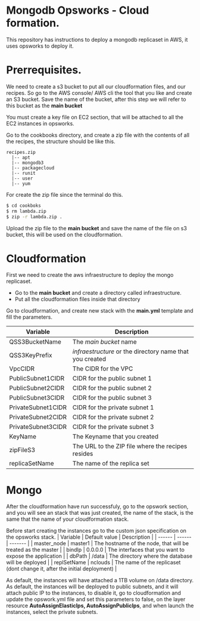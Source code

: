 # Mongodb Opsworks - Cloud formation.

This repository has instructions to deploy a mongodb replicaset in AWS, it uses opsworks to deploy it.

# Prerrequisites.
We need to create a s3 bucket to put all our cloudformation files, and our recipes. So go to the AWS console/ AWS cli  the tool that you like and create an S3 bucket. Save the name of the bucket, after this step we will refer to this bucket as the **main bucket**

You must create a key file on EC2 section, that will be attached to all the EC2 instances in opsworks.

Go to the cookbooks directory, and create a zip file with the contents of all the recipes, the structure should be like this.

```
recipes.zip
  |-- apt
  |-- mongodb3
  |-- packagecloud
  |-- runit
  |-- user
  |-- yum
```
For create the zip file since the terminal do this.
```sh
$ cd cookboks
$ rm lambda.zip
$ zip -r lambda.zip .
```
Upload the zip file to the **main bucket** and save the name of the file on s3 bucket, this will be used on the cloudformation.

# Cloudformation
First we need to create the aws infraestructure to deploy the mongo replicaset.
 - Go to the **main bucket** and create a directory called infraestructure.
 - Put all the cloudformation files inside that directory

 Go to cloudformation, and create new stack with the **main.yml** template and fill the parameters.

| Variable | Description |
| ------ | ------ |
| QSS3BucketName | The *main bucket* name |
| QSS3KeyPrefix | *infraestructure* or the directory name that you created |
| VpcCIDR | The CIDR for the VPC |
| PublicSubnet1CIDR | CIDR for the public subnet 1 |
| PublicSubnet2CIDR | CIDR for the public subnet 2 |
| PublicSubnet3CIDR | CIDR for the public subnet 3 |
| PrivateSubnet1CIDR | CIDR for the private subnet 1 |
| PrivateSubnet2CIDR | CIDR for the private subnet 2 |
| PrivateSubnet3CIDR | CIDR for the private subnet 3 |
| KeyName | The Keyname that you created |
| zipFileS3 | The URL to the ZIP file where the recipes resides |
| replicaSetName | The name of the replica set |

# Mongo
After the cloudformation have run successfuly, go to the opswork section, and you will see an stack that was just created, the name of the stack, is the same that the name of your cloudformation stack.

Before start creating the instances go to the custom json specification on the opsworks stack.
| Variable | Default value | Description |
| ------ | ------ | ------- |
| master_node | master1 | The hostname of the node, that will be treated as the master   |
| bindIp | 0.0.0.0 | The interfaces that you want to expose the application |
| dbPath | /data |  The directory where the database will be deployed |
| replSetName | nclouds | The name of the replicaset (dont change it, after the initial deployment) |

As default, the instances will have attached a 1TB volume on /data directory.
As default, the instances will be deployed to public subnets, and it will attach public IP to the instances, to disable it, go to cloudformation and update the opswork.yml file and set this parameters to false, on the layer resource       **AutoAssignElasticIps,  AutoAssignPublicIps**, and when launch the instances, select the private subnets.
